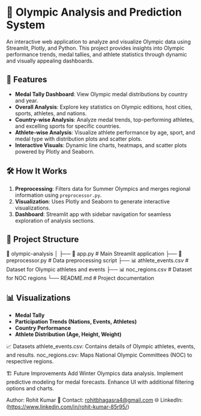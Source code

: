 # 🏅 Olympic Analysis and Prediction System  

An interactive web application to analyze and visualize Olympic data using Streamlit, Plotly, and Python. This project provides insights into Olympic performance trends, medal tallies, and athlete statistics through dynamic and visually appealing dashboards.  

## 🚀 Features  
- **Medal Tally Dashboard**: View Olympic medal distributions by country and year.  
- **Overall Analysis**: Explore key statistics on Olympic editions, host cities, sports, athletes, and nations.  
- **Country-wise Analysis**: Analyze medal trends, top-performing athletes, and excelling sports for specific countries.  
- **Athlete-wise Analysis**: Visualize athlete performance by age, sport, and medal type with distribution plots and scatter plots.  
- **Interactive Visuals**: Dynamic line charts, heatmaps, and scatter plots powered by Plotly and Seaborn.  

## 🛠️ How It Works  
1. **Preprocessing**: Filters data for Summer Olympics and merges regional information using `preprocessor.py`.  
2. **Visualization**: Uses Plotly and Seaborn to generate interactive visualizations.  
3. **Dashboard**: Streamlit app with sidebar navigation for seamless exploration of analysis sections.  

## 📂 Project Structure  
📁 olympic-analysis
│
├── 📄 app.py # Main Streamlit application
├── 📄 preprocessor.py # Data preprocessing script
├── 📊 athlete_events.csv # Dataset for Olympic athletes and events
├── 📊 noc_regions.csv # Dataset for NOC regions
└── README.md # Project documentation


## 📊 Visualizations  
- **Medal Tally**  
- **Participation Trends (Nations, Events, Athletes)**  
- **Country Performance**  
- **Athlete Distribution (Age, Height, Weight)**  

📈 Datasets
athlete_events.csv: Contains details of Olympic athletes, events, and results.
noc_regions.csv: Maps National Olympic Committees (NOC) to respective regions.

🏗️ Future Improvements
Add Winter Olympics data analysis.
Implement predictive modeling for medal forecasts.
Enhance UI with additional filtering options and charts.

Author: Rohit Kumar
📧 Contact: rohitbhagasra4@gmail.com
🌐 LinkedIn: (https://www.linkedin.com/in/rohit-kumar-85r95/)

